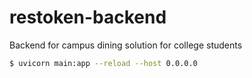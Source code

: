 # restoken-backend
Backend for campus dining solution for college students

```bash
$ uvicorn main:app --reload --host 0.0.0.0
```